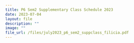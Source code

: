 ```yaml
---
title: P6 Sem2 Supplementary Class Schedule 2023
date: 2023-07-04
layout: file
description: ""
image: ""
file_url: /files/july2023_p6_sem2_suppclass_filicia.pdf
---
```

